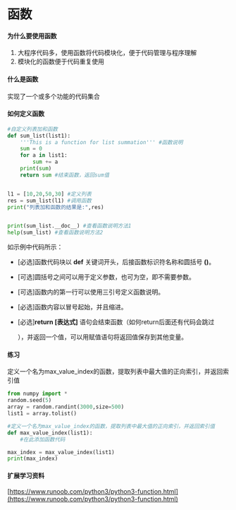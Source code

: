 # 函数

#### **为什么要使用函数**

1. 大程序代码多，使用函数将代码模块化，便于代码管理与程序理解
2. 模块化的函数便于代码重复使用

#### **什么是函数**

实现了一个或多个功能的代码集合

#### **如何定义函数**

```python
#自定义列表加和函数
def sum_list(list1):
    '''This is a function for list summation''' #函数说明
    sum = 0
    for a in list1:
        sum += a
    print(sum)
    return sum #结束函数，返回sum值


l1 = [10,20,50,30] #定义列表
res = sum_list(l1) #调用函数 
print("列表加和函数的结果是:",res)


print(sum_list.__doc__) #查看函数说明方法1
help(sum_list) #查看函数说明方法2
```

如示例中代码所示：

* \[必选\]函数代码块以 **def** 关键词开头，后接函数标识符名称和圆括号 **\(\)**。
* \[可选\]圆括号之间可以用于定义参数，也可为空，即不需要参数。
* \[可选\]函数内的第一行可以使用三引号定义函数说明。
* \[必选\]函数内容以冒号起始，并且缩进。
* \[必选\]**return \[表达式\]** 语句会结束函数（如何return后面还有代码会跳过

  ），并返回一个值，可以用赋值语句将返回值保存到其他变量。

#### **练习**

定义一个名为max\_value\_index的函数，提取列表中最大值的正向索引，并返回索引值

```python
from numpy import *
random.seed(5)
array = random.randint(3000,size=500)
list1 = array.tolist()

#定义一个名为max_value_index的函数，提取列表中最大值的正向索引，并返回索引值
def max_value_index(list1):
    #在此添加函数代码 

max_index = max_value_index(list1)
print(max_index)
```



#### 扩展学习资料

[https://www.runoob.com/python3/python3-function.html](https://www.runoob.com/python3/python3-function.html)


